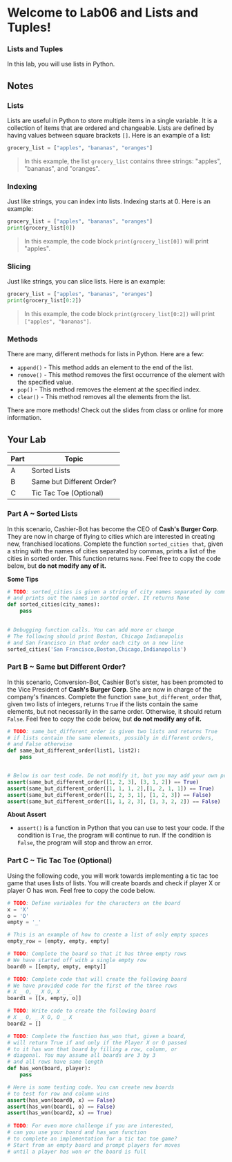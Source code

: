 # Welcome to Lab06 and Lists and Tuples!

### Lists and Tuples

In this lab, you will use lists in Python. 

## Notes 

### Lists
Lists are useful in Python to store multiple items in a single variable. It is a collection of items that are ordered and changeable. Lists are defined by having values between square brackets `[]`.
Here is an example of a list:
```python
grocery_list = ["apples", "bananas", "oranges"]
```
> In this example, the list `grocery_list` contains three strings: "apples", "bananas", and "oranges".

### Indexing
Just like strings, you can index into lists. Indexing starts at 0. Here is an example:
```python
grocery_list = ["apples", "bananas", "oranges"]
print(grocery_list[0])
```
> In this example, the code block `print(grocery_list[0])` will print "apples".

### Slicing
Just like strings, you can slice lists. Here is an example:
```python
grocery_list = ["apples", "bananas", "oranges"]
print(grocery_list[0:2])
```
> In this example, the code block `print(grocery_list[0:2])` will print `["apples", "bananas"]`.

### Methods
There are many, different methods for lists in Python. Here are a few:
- `append()` - This method adds an element to the end of the list.
- `remove()` - This method removes the first occurrence of the element with the specified value.
- `pop()` - This method removes the element at the specified index.
- `clear()` - This method removes all the elements from the list.

There are more methods! Check out the slides from class or online for more information.

## Your Lab

|Part | Topic |
| --- | --- |
|A | Sorted Lists|
|B | Same but Different Order? |
|C | Tic Tac Toe (Optional) |

### Part A ~ **Sorted Lists**
In this scenario, Cashier-Bot has become the CEO of **Cash's Burger Corp**. They are now in charge of flying to cities which are interested in creating new, franchised locations. Complete the function `sorted_cities that`, given a string with the names of cities separated by commas, prints a list of the cities in sorted order. This function returns `None`. Feel free to copy the code below, but **do not modify any of it.**

**Some Tips**


```python
# TODO: sorted_cities is given a string of city names separated by commas
# and prints out the names in sorted order. It returns None
def sorted_cities(city_names):
    pass
    

# Debugging function calls. You can add more or change
# The following should print Boston, Chicago Indianapolis
# and San Francisco in that order each city on a new line
sorted_cities('San Francisco,Boston,Chicago,Indianapolis')
```

### Part B ~ **Same but Different Order?**
In this scenario, Conversion-Bot, Cashier Bot's sister, has been promoted to the Vice President of **Cash's Burger Corp**. She are now in charge of the company's finances. Complete the function `same_but_different_order` that, given two lists of integers, returns `True` if the lists contain the same elements, but not necessarily in the same order. Otherwise, it should return `False`. Feel free to copy the code below, but **do not modify any of it.**

```python
# TODO: same_but_different_order is given two lists and returns True
# if lists contain the same elements, possibly in different orders,
# and False otherwise
def same_but_different_order(list1, list2):
    pass


# Below is our test code. Do not modify it, but you may add your own prints.
assert(same_but_different_order([1, 2, 3], [3, 1, 2]) == True) 
assert(same_but_different_order([1, 1, 1, 2],[1, 2, 1, 1]) == True)
assert(same_but_different_order([1, 2, 3, 1], [1, 2, 3]) == False)
assert(same_but_different_order([1, 1, 2, 3], [1, 3, 2, 2]) == False)
```

**About Assert**
- `assert()` is a function in Python that you can use to test your code. If the condition is `True`, the program will continue to run. If the condition is `False`, the program will stop and throw an error.


### Part C ~ Tic Tac Toe (Optional)

Using the following code, you will work towards implementing a tic tac toe game that uses lists of lists. You will create boards and check if player X or player O has won. Feel free to copy the code below.

```python
# TODO: Define variables for the characters on the board
x = 'X'
o = 'O'
empty = '_'

# This is an example of how to create a list of only empty spaces
empty_row = [empty, empty, empty]

# TODO: Complete the board so that it has three empty rows
# We have started off with a single empty row
board0 = [[empty, empty, empty]]

# TODO: Complete code that will create the following board
# We have provided code for the first of the three rows
# X _ O, _ X O, X _ _
board1 = [[x, empty, o]]

# TODO: Write code to create the following board
# X _ O, _ X O, O _ X
board2 = []

# TODO: Complete the function has_won that, given a board,
# will return True if and only if the Player X or O passed
# to it has won that board by filling a row, column, or
# diagonal. You may assume all boards are 3 by 3
# and all rows have same length
def has_won(board, player):
    pass

# Here is some testing code. You can create new boards
# to test for row and column wins
assert(has_won(board0, x) == False)
assert(has_won(board1, o) == False)
assert(has_won(board2, x) == True)
      
# TODO: For even more challenge if you are interested,
# can you use your board and has_won function
# to complete an implementation for a tic tac toe game?
# Start from an empty board and prompt players for moves
# until a player has won or the board is full
```
